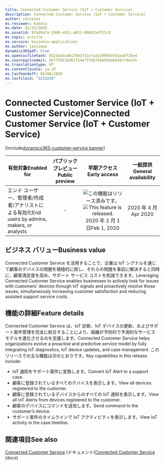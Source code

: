```yaml
---
title: Connected Customer Service (IoT + Customer Service)
description: Connected Customer Service (IoT + Customer Service)
author: relnotes
ms.reviewer: kabala
ms.date: 02/25/2020
ms.assetid: 97ad9a7a-19db-e911-a812-000d3a4f13c0
ms.topic: article
ms.service: business-applications
ms.author: jessiewa
dynamics365pdf: true
ms.openlocfilehash: 6524ab5a4617943f3acfa2e29892e5d1ea8f35e4
ms.sourcegitcommit: bb7ffd21bd61f24e7174b76465b9a6630c7decb5
ms.translationtype: HT
ms.contentlocale: ja-JP
ms.lasthandoff: 04/06/2020
ms.locfileid: "3233234"
---
```

# <a name="connected-customer-service-iot--customer-service"></a><span data-ttu-id="2e152-103">Connected Customer Service (IoT + Customer Service)</span><span class="sxs-lookup"><span data-stu-id="2e152-103">Connected Customer Service (IoT + Customer Service)</span></span>
[!include[dynamics365-customer-service banner](../includes/dynamics365-customer-service.md)]

| <span data-ttu-id="2e152-104">有効対象</span><span class="sxs-lookup"><span data-stu-id="2e152-104">Enabled for</span></span>    |  <span data-ttu-id="2e152-105">パブリック プレビュー</span><span class="sxs-lookup"><span data-stu-id="2e152-105">Public preview</span></span> | <span data-ttu-id="2e152-106">早期アクセス</span><span class="sxs-lookup"><span data-stu-id="2e152-106">Early access</span></span> | <span data-ttu-id="2e152-107">一般提供</span><span class="sxs-lookup"><span data-stu-id="2e152-107">General availability</span></span> | 
| ---------- | :----------: |:----------: |:----------: |
|<span data-ttu-id="2e152-108">エンド ユーザー、管理者/作成者/アナリストによる有効化</span><span class="sxs-lookup"><span data-stu-id="2e152-108">End users by admins, makers, or analysts</span></span>|-|<span data-ttu-id="2e152-109">![この機能はリリース済みです。](/dynamics365-release-plan/media/green-checkmark.png "この機能はリリース済みです。")</span><span class="sxs-lookup"><span data-stu-id="2e152-109">![This feature is released.](/dynamics365-release-plan/media/green-checkmark.png "This feature is released.")</span></span> <span data-ttu-id="2e152-110">2020 年 2 月 1 日</span><span class="sxs-lookup"><span data-stu-id="2e152-110">Feb 1, 2020</span></span>| <span data-ttu-id="2e152-111">2020 年 4 月</span><span class="sxs-lookup"><span data-stu-id="2e152-111">Apr 2020</span></span>|


## <a name="business-value"></a><span data-ttu-id="2e152-112">ビジネス バリュー</span><span class="sxs-lookup"><span data-stu-id="2e152-112">Business value</span></span>
<!-- bv start -->
<span data-ttu-id="2e152-113">Connected Customer Service を活用することで、企業は IoT シグナルを通じて顧客のデバイスの問題を積極的に探し、それらの問題を事前に解決すると同時に、顧客満足度を高め、サポート サービス コストを削減できます。</span><span class="sxs-lookup"><span data-stu-id="2e152-113">Leveraging Connected Customer Service enables businesses to actively look for issues with customers' devices through IoT signals and proactively resolve those issues, simultaneously increasing customer satisfaction and reducing assisted support service costs.</span></span>
<!-- bv end -->



## <a name="feature-details"></a><span data-ttu-id="2e152-114">機能の詳細</span><span class="sxs-lookup"><span data-stu-id="2e152-114">Feature details</span></span>
<!--feature detail start -->
<span data-ttu-id="2e152-115">Connected Customer Service は、IoT 診断、IoT デバイスの更新、およびサポート案件管理を完全に統合することにより、組織が予防的で予測的なサービス モデルを進化させるのを支援します。</span><span class="sxs-lookup"><span data-stu-id="2e152-115">Connected Customer Service helps organizations evolve a proactive and predictive service model by fully integrating IoT diagnostics, IoT device updates, and case management.</span></span> <span data-ttu-id="2e152-116">このリリースでの主な機能は次のとおりです。</span><span class="sxs-lookup"><span data-stu-id="2e152-116">Key capabilities in this release include:</span></span>

- <span data-ttu-id="2e152-117">IoT 通知をサポート案件に変換します。</span><span class="sxs-lookup"><span data-stu-id="2e152-117">Convert IoT Alert to a support case.</span></span>
- <span data-ttu-id="2e152-118">顧客に登録されているすべてのデバイスを表示します。</span><span class="sxs-lookup"><span data-stu-id="2e152-118">View all devices registered to the customer.</span></span>
- <span data-ttu-id="2e152-119">顧客に登録されているデバイスからのすべての IoT 通知を表示します。</span><span class="sxs-lookup"><span data-stu-id="2e152-119">View all IoT Alerts from devices registered to the customer.</span></span>
- <span data-ttu-id="2e152-120">顧客のデバイスにコマンドを送信します。</span><span class="sxs-lookup"><span data-stu-id="2e152-120">Send command to the customer’s device.</span></span>
- <span data-ttu-id="2e152-121">サポート案件のタイムラインで IoT アクティビティを表示します。</span><span class="sxs-lookup"><span data-stu-id="2e152-121">View IoT activity in the case timeline.</span></span>
<!--feature detail end -->










## <a name="see-also"></a><span data-ttu-id="2e152-122">関連項目</span><span class="sxs-lookup"><span data-stu-id="2e152-122">See also</span></span>


<!--docs start-->
<span data-ttu-id="2e152-123">[Connected Customer Service](https://docs.microsoft.com/dynamics365/customer-service/cs-iot-overview) (ドキュメント)</span><span class="sxs-lookup"><span data-stu-id="2e152-123">[Connected Customer Service](https://docs.microsoft.com/dynamics365/customer-service/cs-iot-overview) (docs)</span></span>
<!--docs end-->


